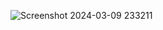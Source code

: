 ![Screenshot 2024-03-09 233211](https://github.com/Nikita-15-ab/DSA/assets/126350305/69f6e195-1605-4edb-8efc-b13594d9eae8)

